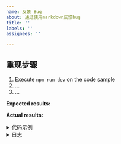 ```yaml
---
name: 反馈 Bug
about: 通过使用markdown反馈bug
title: ''
labels: ''
assignees: ''

---
```


<!-- 欢迎你的参与tdesign-vue-next-nuxt-starter 的 Issue 列表接受 bug 报告或是新功能请求
在发布一个 Issue 前，请确保在 https://github.com/yixiaco/tdesign-vue-next-nuxt-starter/blob/main/CHANGELOG.md) 和 [旧Issue列表](https://github.com/yixiaco/tdesign-vue-next-nuxt-starter/issues?q=is%3Aissue 中搜索过你的问题。（你的问题可能已有人提出，也可能已在最新版本中被修正）
如果你发现一个已经关闭的旧 Issue 在最新版本中仍然存在，不要在旧 Issue 下面留言，请建一个新的 issue。
-->

## 重现步骤

<!-- 请包括完整的重现步骤，以便我们重现问题。 -->

1. Execute `npm run dev` on the code sample <!-- (see "Code sample" section below) -->
2. ... <!-- 描述演示错误的步骤 -->
3. ... <!-- 例如“点击 X 并查看崩溃” -->

**Expected results:** <!-- 期望结果 -->

**Actual results:** <!-- 实际结果 -->

<details>
<summary>代码示例</summary>

<!--
      请创建一个显示问题的最小可重现示例，并将其附在带反引号的行之间。请清晰的描述重现该 Issue 的步骤，这能帮助我们快速定位问题。没有清晰重现步骤将不会被修复，标有 'need reproduction' 的 Issue 在 7 天内不提供相关步骤，将被关闭。
-->

```vue
```

</details>

<details>
  <summary>日志</summary>

<!--
      如果出现异常，请查看错误消息是否包含足够的信息来说明如何解决问题。如果发生崩溃，请包括整个崩溃日志，包括回溯。
-->

```
```

</details>


<!--
      还可以考虑附上屏幕截图和/或视频以更好地说明问题。您可以直接在 GitHub 上上传它们。请注意，视频文件大小限制为 10MB。
-->
